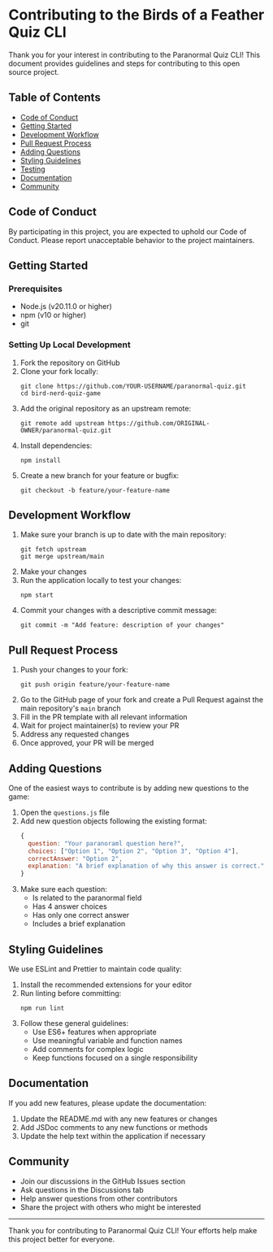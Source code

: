 # Contributing to the Birds of a Feather Quiz CLI

Thank you for your interest in contributing to the Paranormal Quiz CLI! This document provides guidelines and steps for contributing to this open source project.

## Table of Contents

- [Code of Conduct](#code-of-conduct)
- [Getting Started](#getting-started)
- [Development Workflow](#development-workflow)
- [Pull Request Process](#pull-request-process)
- [Adding Questions](#adding-questions)
- [Styling Guidelines](#styling-guidelines)
- [Testing](#testing)
- [Documentation](#documentation)
- [Community](#community)

## Code of Conduct

By participating in this project, you are expected to uphold our Code of Conduct. Please report unacceptable behavior to the project maintainers.

## Getting Started

### Prerequisites

- Node.js (v20.11.0 or higher)
- npm (v10 or higher)
- git

### Setting Up Local Development

1. Fork the repository on GitHub
2. Clone your fork locally:
   ```
   git clone https://github.com/YOUR-USERNAME/paranormal-quiz.git
   cd bird-nerd-quiz-game
   ```
3. Add the original repository as an upstream remote:
   ```
   git remote add upstream https://github.com/ORIGINAL-OWNER/paranormal-quiz.git
   ```
4. Install dependencies:
   ```
   npm install
   ```
5. Create a new branch for your feature or bugfix:
   ```
   git checkout -b feature/your-feature-name
   ```

## Development Workflow

1. Make sure your branch is up to date with the main repository:
   ```
   git fetch upstream
   git merge upstream/main
   ```
2. Make your changes
3. Run the application locally to test your changes:
   ```
   npm start
   ```
4. Commit your changes with a descriptive commit message:
   ```
   git commit -m "Add feature: description of your changes"
   ```

## Pull Request Process

1. Push your changes to your fork:
   ```
   git push origin feature/your-feature-name
   ```
2. Go to the GitHub page of your fork and create a Pull Request against the main repository's `main` branch
3. Fill in the PR template with all relevant information
4. Wait for project maintainer(s) to review your PR
5. Address any requested changes
6. Once approved, your PR will be merged

## Adding Questions

One of the easiest ways to contribute is by adding new questions to the game:

1. Open the `questions.js` file
2. Add new question objects following the existing format:
   ```javascript
   {
     question: "Your paranoraml question here?",
     choices: ["Option 1", "Option 2", "Option 3", "Option 4"],
     correctAnswer: "Option 2",
     explanation: "A brief explanation of why this answer is correct."
   }
   ```
3. Make sure each question:
   - Is related to the paranormal field
   - Has 4 answer choices
   - Has only one correct answer
   - Includes a brief explanation

## Styling Guidelines

We use ESLint and Prettier to maintain code quality:

1. Install the recommended extensions for your editor
2. Run linting before committing:
   ```
   npm run lint
   ```
3. Follow these general guidelines:
   - Use ES6+ features when appropriate
   - Use meaningful variable and function names
   - Add comments for complex logic
   - Keep functions focused on a single responsibility

## Documentation

If you add new features, please update the documentation:

1. Update the README.md with any new features or changes
2. Add JSDoc comments to any new functions or methods
3. Update the help text within the application if necessary

## Community

- Join our discussions in the GitHub Issues section
- Ask questions in the Discussions tab
- Help answer questions from other contributors
- Share the project with others who might be interested

---

Thank you for contributing to Paranormal Quiz CLI! Your efforts help make this project better for everyone.

